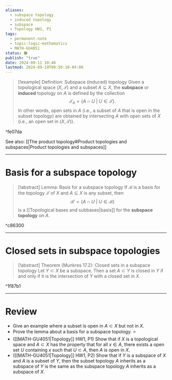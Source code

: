 ```yaml
---
aliases:
  - subspace topology
  - induced topology
  - subspace
  - Topology HW1, P1
tags:
  - permanent-note
  - topic-logic-mathematics
  - MATH-GU4051
status: 🟠
publish: "true"
date: 2024-09-11 10:48
lastmod: 2024-09-19T09:50:10-04:00
---
```


>[!example] Definition: Subspace (induced) topology
>Given a topological space $(X, \mathcal T)$ and a subset $A \subseteq X$, the **subspace** or **induced** topology on $A$ is defined by the collection
>$$
>\mathcal T_A =  \{ A \cap U \ | \ U \in \mathcal T\}.
>$$
>In other words, open sets in $A$ (i.e., a subset of $A$ that is open in the subset topology) are obtained by intersecting $A$ with open sets of $X$ (i.e., an open set in $(X, \mathcal T$)).

^fe07da



See also: [[The product topology#Product topologies and subspaces|Product topologies and subspaces]]

---
# Basis for a subspace topology

>[!abstract] Lemma: Basis for a subspace topology
>If $\mathcal B$ is a basis for the topology $\mathcal T$ of $X$ and $A \subseteq X$ is any subset, then 
>$$
>\mathcal B' = \{ A \cap U \ | \ U \in \mathcal B \} 
>$$
>is a [[Topological bases and subbases|basis]] for the **subspace topology** on $A$.

^c86300

---
# Closed sets in subspace topologies

>[!abstract] Theorem (Munkres 17.2): Closed sets in a subspace topology
>Let $Y \subset X$ be a subspace. Then a set $A \subset Y$ is closed in $Y$ if and only if it is the intersection of $Y$ with a closed set in $X$.

^1f87b1

---
# Review

- Give an example where a subset is open in $A \subset X$ but not in $X$.
- Prove the lemma about a basis for a subspace topology. ⭐
- ([[MATH-GU4051|Topology]] HW1, P1) Show that if $X$ is a topological space and $A \subset X$ has the property that for all $x \in A$, there exists a open set $U$ containing $x$ such that $U \subset A$, then $A$ is open in $X$. 
- ([[MATH-GU4051|Topology]] HW1, P2) Show that if $Y$ is a subspace of $X$ and $A$ is a subset of $Y$, then the subset topology $A$ inherits as a subspace of $Y$ is the same as the subspace topology $A$ inherits as a subspace of $X$.